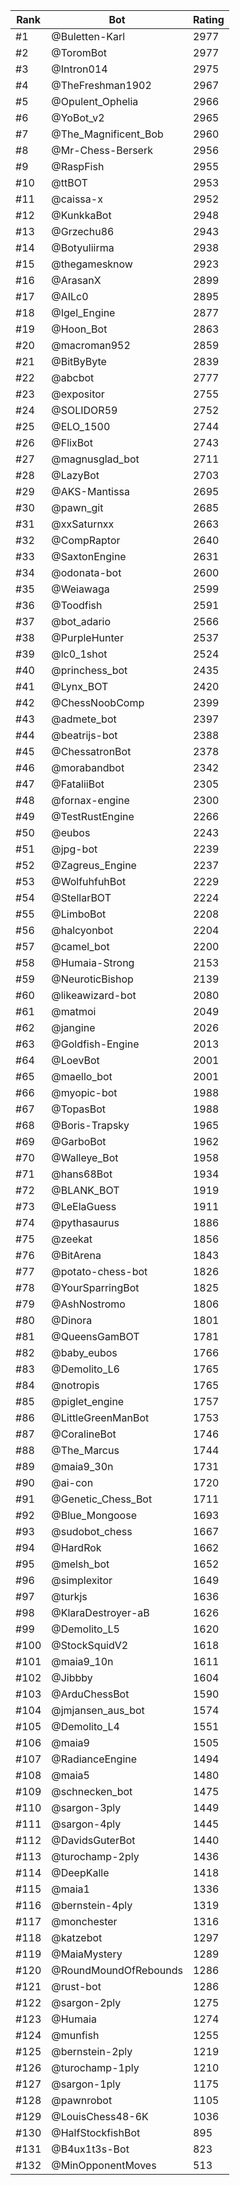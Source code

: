 Rank|Bot|Rating
---|---|---
#1|@Buletten-Karl|2977
#2|@ToromBot|2977
#3|@Intron014|2975
#4|@TheFreshman1902|2967
#5|@Opulent_Ophelia|2966
#6|@YoBot_v2|2965
#7|@The_Magnificent_Bob|2960
#8|@Mr-Chess-Berserk|2956
#9|@RaspFish|2955
#10|@ttBOT|2953
#11|@caissa-x|2952
#12|@KunkkaBot|2948
#13|@Grzechu86|2943
#14|@Botyuliirma|2938
#15|@thegamesknow|2923
#16|@ArasanX|2899
#17|@AILc0|2895
#18|@Igel_Engine|2877
#19|@Hoon_Bot|2863
#20|@macroman952|2859
#21|@BitByByte|2839
#22|@abcbot|2777
#23|@expositor|2755
#24|@SOLIDOR59|2752
#25|@ELO_1500|2744
#26|@FlixBot|2743
#27|@magnusglad_bot|2711
#28|@LazyBot|2703
#29|@AKS-Mantissa|2695
#30|@pawn_git|2685
#31|@xxSaturnxx|2663
#32|@CompRaptor|2640
#33|@SaxtonEngine|2631
#34|@odonata-bot|2600
#35|@Weiawaga|2599
#36|@Toodfish|2591
#37|@bot_adario|2566
#38|@PurpleHunter|2537
#39|@lc0_1shot|2524
#40|@princhess_bot|2435
#41|@Lynx_BOT|2420
#42|@ChessNoobComp|2399
#43|@admete_bot|2397
#44|@beatrijs-bot|2388
#45|@ChessatronBot|2378
#46|@morabandbot|2342
#47|@FataliiBot|2305
#48|@fornax-engine|2300
#49|@TestRustEngine|2266
#50|@eubos|2243
#51|@jpg-bot|2239
#52|@Zagreus_Engine|2237
#53|@WolfuhfuhBot|2229
#54|@StellarBOT|2224
#55|@LimboBot|2208
#56|@halcyonbot|2204
#57|@camel_bot|2200
#58|@Humaia-Strong|2153
#59|@NeuroticBishop|2139
#60|@likeawizard-bot|2080
#61|@matmoi|2049
#62|@jangine|2026
#63|@Goldfish-Engine|2013
#64|@LoevBot|2001
#65|@maello_bot|2001
#66|@myopic-bot|1988
#67|@TopasBot|1988
#68|@Boris-Trapsky|1965
#69|@GarboBot|1962
#70|@Walleye_Bot|1958
#71|@hans68Bot|1934
#72|@BLANK_BOT|1919
#73|@LeElaGuess|1911
#74|@pythasaurus|1886
#75|@zeekat|1856
#76|@BitArena|1843
#77|@potato-chess-bot|1826
#78|@YourSparringBot|1825
#79|@AshNostromo|1806
#80|@Dinora|1801
#81|@QueensGamBOT|1781
#82|@baby_eubos|1766
#83|@Demolito_L6|1765
#84|@notropis|1765
#85|@piglet_engine|1757
#86|@LittleGreenManBot|1753
#87|@CoralineBot|1746
#88|@The_Marcus|1744
#89|@maia9_30n|1731
#90|@ai-con|1720
#91|@Genetic_Chess_Bot|1711
#92|@Blue_Mongoose|1693
#93|@sudobot_chess|1667
#94|@HardRok|1662
#95|@melsh_bot|1652
#96|@simplexitor|1649
#97|@turkjs|1636
#98|@KlaraDestroyer-aB|1626
#99|@Demolito_L5|1620
#100|@StockSquidV2|1618
#101|@maia9_10n|1611
#102|@Jibbby|1604
#103|@ArduChessBot|1590
#104|@jmjansen_aus_bot|1574
#105|@Demolito_L4|1551
#106|@maia9|1505
#107|@RadianceEngine|1494
#108|@maia5|1480
#109|@schnecken_bot|1475
#110|@sargon-3ply|1449
#111|@sargon-4ply|1445
#112|@DavidsGuterBot|1440
#113|@turochamp-2ply|1436
#114|@DeepKalle|1418
#115|@maia1|1336
#116|@bernstein-4ply|1319
#117|@monchester|1316
#118|@katzebot|1297
#119|@MaiaMystery|1289
#120|@RoundMoundOfRebounds|1286
#121|@rust-bot|1286
#122|@sargon-2ply|1275
#123|@Humaia|1274
#124|@munfish|1255
#125|@bernstein-2ply|1219
#126|@turochamp-1ply|1210
#127|@sargon-1ply|1175
#128|@pawnrobot|1105
#129|@LouisChess48-6K|1036
#130|@HalfStockfishBot|895
#131|@B4ux1t3s-Bot|823
#132|@MinOpponentMoves|513

